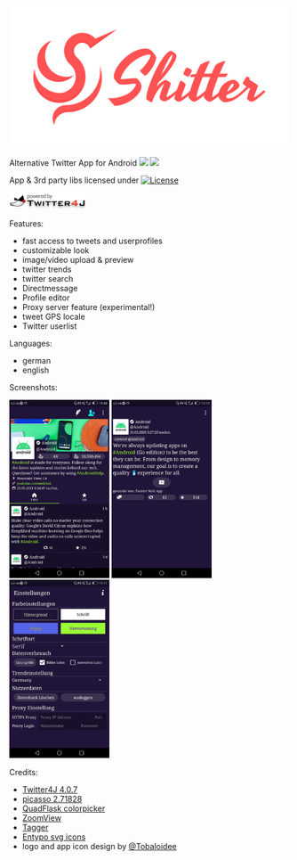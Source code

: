 <p align="center"><img src="/logo/logotype-horizontal.png"></p>

Alternative Twitter App for Android 
[![](https://img.shields.io/badge/download-apk-brightgreen.svg)](https://github.com/nuclearfog/Shitter/releases/download/1.7.8/SH1TT3R.apk) ![](https://img.shields.io/github/downloads/nuclearfog/Shitter/total)

App & 3rd party libs licensed under
[![License](https://img.shields.io/badge/License-Apache%202.0-blue.svg)](https://opensource.org/licenses/Apache-2.0)

<img src="/images/twitter4j.gif" width="138" height="30">

Features:
- fast access to tweets and userprofiles
- customizable look
- image/video upload & preview
- twitter trends
- twitter search
- Directmessage
- Profile editor
- Proxy server feature (experimental!)
- tweet GPS locale
- Twitter userlist

Languages:
- german
- english

Screenshots:

<img src="/images/shitter_1.jpg" width="180"/> <img src="/images/shitter_2.jpg" width="180"/> <img src="/images/shitter_3.jpg" width="180"/>


Credits:
- <a href="https://github.com/Twitter4J/Twitter4J">Twitter4J 4.0.7</a>
- <a href="https://github.com/square/picasso">picasso 2.71828</a>
- <a href="https://github.com/QuadFlask/colorpicker">QuadFlask colorpicker</a>
- <a href="https://github.com/NudeDude/ZoomView">ZoomView</a>
- <a href="https://github.com/NudeDude/Tagger">Tagger</a>
- <a href="http://www.entypo.com" title="">Entypo svg icons</a>
- logo and app icon design by <a href="https://github.com/Tobaloidee" title="">@Tobaloidee</a>
